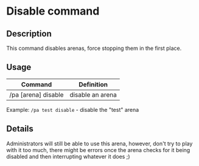# Disable command

## Description

This command disables arenas, force stopping them in the first place.

## Usage

Command |  Definition
------------- | -------------
/pa [arena] disable | disable an arena

Example: `/pa test disable` - disable the "test" arena

## Details

Administrators will still be able to use this arena, however, don't try to play with it too much, there might be errors once the arena checks for it being disabled and then interrupting whatever it does ;)
